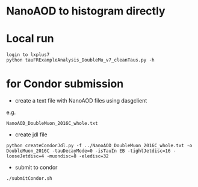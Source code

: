 # NanoAOD to histogram directly

# Local run 
```
login to lxplus7
python tauFRExampleAnalysis_DoubleMu_v7_cleanTaus.py -h 
```

# for Condor submission

* create a text file with NanoAOD files using dasgclient

e.g.
```
NanoAOD_DoubleMuon_2016C_whole.txt
```

* create jdl file
```
python createCondorJdl.py -f ../NanoAOD_DoubleMuon_2016C_whole.txt -o DoubleMuon_2016C -tauDecayMode=0 -isTauIn EB -tightJetdisc=16 -looseJetdisc=4 -muondisc=8 -eledisc=32
```

* submit to condor
```
./submitCondor.sh
```